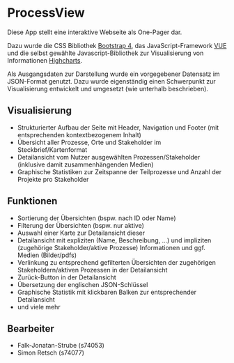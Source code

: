 # ProcessView #

Diese App stellt eine interaktive Webseite als One-Pager dar. 

Dazu wurde die CSS Bibliothek [Bootstrap 4](https://getbootstrap.com/), das JavaScript-Framework [VUE](https://vuejs.org/) und die selbst gewählte Javascript-Bibliothek zur Visualisierung von Informationen [Highcharts](https://www.highcharts.com/).

Als Ausgangsdaten zur Darstellung wurde ein vorgegebener Datensatz im JSON-Format genutzt. Dazu wurde eigenständig einen Schwerpunkt zur Visualisierung entwickelt und umgesetzt (wie unterhalb beschrieben). 

## Visualisierung ##

- Strukturierter Aufbau der Seite mit Header, Navigation und Footer (mit entsprechenden kontextbezogenem Inhalt)
- Übersicht aller Prozesse, Orte und Stakeholder im Steckbrief/Kartenformat
- Detailansicht vom Nutzer ausgewählten Prozessen/Stakeholder (inklusive damit zusammenhängenden Medien)
- Graphische Statistiken zur Zeitspanne der Teilprozesse und Anzahl der Projekte pro Stakeholder

## Funktionen ##

- Sortierung der Übersichten (bspw. nach ID oder Name)
- Filterung der Übersichten (bspw. nur aktive)
- Auswahl einer Karte zur Detailansicht dieser
- Detailansicht mit expliziten (Name, Beschreibung, …) und impliziten (zugehörige Stakeholder/aktive Prozesse) Informationen und ggf. Medien (Bilder/pdfs)
- Verlinkung zu entsprechend gefilterten Übersichten der zugehörigen Stakeholdern/aktiven Prozessen in der Detailansicht
- Zurück-Button in der Detailansicht
- Übersetzung der englischen JSON-Schlüssel
- Graphische Statistik mit klickbaren Balken zur entsprechender Detailansicht
- und viele mehr

## Bearbeiter ##
- Falk-Jonatan-Strube (s74053)
- Simon Retsch (s74077)